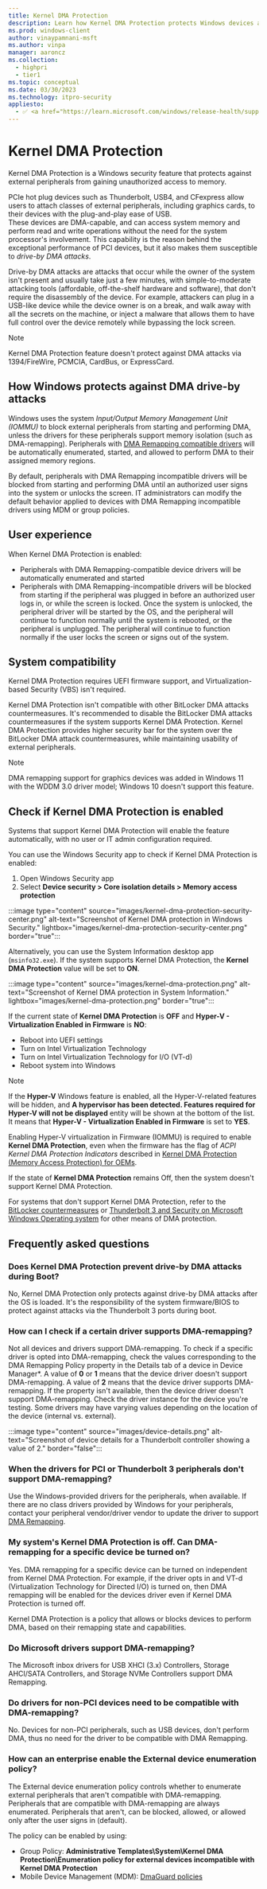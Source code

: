 ```yaml
---
title: Kernel DMA Protection
description: Learn how Kernel DMA Protection protects Windows devices against drive-by Direct Memory Access (DMA) attacks using PCI hot plug devices.
ms.prod: windows-client
author: vinaypamnani-msft
ms.author: vinpa
manager: aaroncz
ms.collection: 
  - highpri
  - tier1
ms.topic: conceptual
ms.date: 03/30/2023
ms.technology: itpro-security
appliesto:
  - ✅ <a href="https://learn.microsoft.com/windows/release-health/supported-versions-windows-client" target="_blank">Windows 10 and later</a>
---
```


# Kernel DMA Protection

Kernel DMA Protection is a Windows security feature that protects against external peripherals from gaining unauthorized access to memory.

PCIe hot plug devices such as Thunderbolt, USB4, and CFexpress allow users to attach classes of external peripherals, including graphics cards, to their devices with the plug-and-play ease of USB.\
These devices are DMA-capable, and can access system memory and perform read and write operations without the need for the system processor's involvement. This capability is the reason behind the exceptional performance of PCI devices, but it also makes them susceptible to *drive-by DMA attacks*.

Drive-by DMA attacks are attacks that occur while the owner of the system isn't present and usually take just a few minutes, with simple-to-moderate attacking tools (affordable, off-the-shelf hardware and software), that don't require the disassembly of the device. For example, attackers can plug in a USB-like device while the device owner is on a break, and walk away with all the secrets on the machine, or inject a malware that allows them to have full control over the device remotely while bypassing the lock screen.

> [!NOTE]
> Kernel DMA Protection feature doesn't protect against DMA attacks via 1394/FireWire, PCMCIA, CardBus, or ExpressCard.

## How Windows protects against DMA drive-by attacks

Windows uses the system *Input/Output Memory Management Unit (IOMMU)* to block external peripherals from starting and performing DMA, unless the drivers for these peripherals support memory isolation (such as DMA-remapping).
Peripherals with [DMA Remapping compatible drivers][LINK-1] will be automatically enumerated, started, and allowed to perform DMA to their assigned memory regions.

By default, peripherals with DMA Remapping incompatible drivers will be blocked from starting and performing DMA until an authorized user signs into the system or unlocks the screen. IT administrators can modify the default behavior applied to devices with DMA Remapping incompatible drivers using MDM or group policies.

## User experience

When Kernel DMA Protection is enabled:

- Peripherals with DMA Remapping-compatible device drivers will be automatically enumerated and started
- Peripherals with DMA Remapping-incompatible drivers will be blocked from starting if the peripheral was plugged in before an authorized user logs in, or while the screen is locked. Once the system is unlocked, the peripheral driver will be started by the OS, and the peripheral will continue to function normally until the system is rebooted, or the peripheral is unplugged. The peripheral will continue to function normally if the user locks the screen or signs out of the system.

## System compatibility

Kernel DMA Protection requires UEFI firmware support, and Virtualization-based Security (VBS) isn't required.

Kernel DMA Protection isn't compatible with other BitLocker DMA attacks countermeasures. It's recommended to disable the BitLocker DMA attacks countermeasures if the system supports Kernel DMA Protection. Kernel DMA Protection provides higher security bar for the system over the BitLocker DMA attack countermeasures, while maintaining usability of external peripherals.

> [!NOTE]
> DMA remapping support for graphics devices was added in Windows 11 with the WDDM 3.0 driver model; Windows 10 doesn't support this feature.

## Check if Kernel DMA Protection is enabled

Systems that support Kernel DMA Protection will enable the feature automatically, with no user or IT admin configuration required.

You can use the Windows Security app to check if Kernel DMA Protection is enabled:

1. Open Windows Security app
1. Select **Device security > Core isolation details > Memory access protection**

:::image type="content" source="images/kernel-dma-protection-security-center.png" alt-text="Screenshot of Kernel DMA protection in Windows Security." lightbox="images/kernel-dma-protection-security-center.png" border="true":::

Alternatively, you can use the System Information desktop app (`msinfo32.exe`). If the system supports Kernel DMA Protection, the **Kernel DMA Protection** value will be set to **ON**.

:::image type="content" source="images/kernel-dma-protection.png" alt-text="Screenshot of Kernel DMA protection in System Information." lightbox="images/kernel-dma-protection.png" border="true":::

If the current state of **Kernel DMA Protection** is **OFF** and **Hyper-V - Virtualization Enabled in Firmware** is **NO**:

- Reboot into UEFI settings
- Turn on Intel Virtualization Technology
- Turn on Intel Virtualization Technology for I/O (VT-d)
- Reboot system into Windows

> [!NOTE]
> If the **Hyper-V** Windows feature is enabled, all the Hyper-V-related features will be hidden, and **A hypervisor has been detected. Features required for Hyper-V will not be displayed** entity will be shown at the bottom of the list. It means that **Hyper-V - Virtualization Enabled in Firmware** is set to **YES**.
>
> Enabling Hyper-V virtualization in Firmware (IOMMU) is required to enable **Kernel DMA Protection**, even when the firmware has the flag of *ACPI Kernel DMA Protection Indicators* described in [Kernel DMA Protection (Memory Access Protection) for OEMs][LINK-3].

If the state of **Kernel DMA Protection** remains Off, then the system doesn't support Kernel DMA Protection.

For systems that don't support Kernel DMA Protection, refer to the [BitLocker countermeasures](bitlocker/bitlocker-countermeasures.md) or [Thunderbolt 3 and Security on Microsoft Windows Operating system][EXT-1] for other means of DMA protection.

## Frequently asked questions

### Does Kernel DMA Protection prevent drive-by DMA attacks during Boot?

No, Kernel DMA Protection only protects against drive-by DMA attacks after the OS is loaded. It's the responsibility of the system firmware/BIOS to protect against attacks via the Thunderbolt 3 ports during boot.

### How can I check if a certain driver supports DMA-remapping?

Not all devices and drivers support DMA-remapping. To check if a specific driver is opted into DMA-remapping, check the values corresponding to the DMA Remapping Policy property in the Details tab of a device in Device Manager*. A value of **0** or **1** means that the device driver doesn't support DMA-remapping. A value of **2** means that the device driver supports DMA-remapping. If the property isn't available, then the device driver doesn't support DMA-remapping.
Check the driver instance for the device you're testing. Some drivers may have varying values depending on the location of the device (internal vs. external).

:::image type="content" source="images/device-details.png" alt-text="Screenshot of device details for a Thunderbolt controller showing a value of 2." border="false":::

### When the drivers for PCI or Thunderbolt 3 peripherals don't support DMA-remapping?

Use the Windows-provided drivers for the peripherals, when available. If there are no class drivers provided by Windows for your peripherals, contact your peripheral vendor/driver vendor to update the driver to support [DMA Remapping][LINK-1].

### My system's Kernel DMA Protection is off. Can DMA-remapping for a specific device be turned on?

Yes. DMA remapping for a specific device can be turned on independent from Kernel DMA Protection. For example, if the driver opts in and VT-d (Virtualization Technology for Directed I/O) is turned on, then DMA remapping will be enabled for the devices driver even if Kernel DMA Protection is turned off.

Kernel DMA Protection is a policy that allows or blocks devices to perform DMA, based on their remapping state and capabilities.

### Do Microsoft drivers support DMA-remapping?

The Microsoft inbox drivers for USB XHCI (3.x) Controllers, Storage AHCI/SATA Controllers, and Storage NVMe Controllers support DMA Remapping.

### Do drivers for non-PCI devices need to be compatible with DMA-remapping?

No. Devices for non-PCI peripherals, such as USB devices, don't perform DMA, thus no need for the driver to be compatible with DMA Remapping.

### How can an enterprise enable the External device enumeration policy?

The External device enumeration policy controls whether to enumerate external peripherals that aren't compatible with DMA-remapping. Peripherals that are compatible with DMA-remapping are always enumerated. Peripherals that aren't, can be blocked, allowed, or allowed only after the user signs in (default).

The policy can be enabled by using:

- Group Policy: **Administrative Templates\System\Kernel DMA Protection\Enumeration policy for external devices incompatible with Kernel DMA Protection**
- Mobile Device Management (MDM): [DmaGuard policies][LINK-2]

<!--links-->

[LINK-1]: /windows-hardware/drivers/pci/enabling-dma-remapping-for-device-drivers
[LINK-2]: /windows/client-management/mdm/policy-csp-dmaguard#dmaguard-policies
[LINK-3]: /windows-hardware/design/device-experiences/oem-kernel-dma-protection

[EXT-1]: https://thunderbolttechnology.net/security/Thunderbolt%203%20and%20Security.pdf